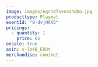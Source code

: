 ```yaml
---
image: images/eqshd7sveaahqho.jpg
producttype: Playmat
eventId: "O-dvjHAX5"
pricings:
  - quantity: 1
    price: 65
onsale: true
asin: s-Io4B_EkRt
merchandise: comiket
---
```

